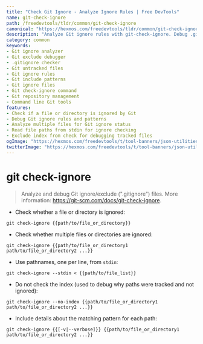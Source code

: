```yaml
---
title: "Check Git Ignore - Analyze Ignore Rules | Free DevTools"
name: git-check-ignore
path: /freedevtools/tldr/common/git-check-ignore
canonical: "https://hexmos.com/freedevtools/tldr/common/git-check-ignore/"
description: "Analyze Git ignore rules with git-check-ignore. Debug .gitignore files and ensure unwanted files are excluded from your Git repository. Free online tool, no registration required."
category: common
keywords:
- Git ignore analyzer
- Git exclude debugger
- .gitignore checker
- Git untracked files
- Git ignore rules
- Git include patterns
- Git ignore files
- Git check-ignore command
- Git repository management
- Command line Git tools
features:
- Check if a file or directory is ignored by Git
- Debug Git ignore rules and patterns
- Analyze multiple files for Git ignore status
- Read file paths from stdin for ignore checking
- Exclude index from check for debugging tracked files
ogImage: "https://hexmos.com/freedevtools/t/tool-banners/json-utilities-banner.png"
twitterImage: "https://hexmos.com/freedevtools/t/tool-banners/json-utilities-banner.png"
---
```


# git check-ignore

> Analyze and debug Git ignore/exclude (".gitignore") files.
> More information: <https://git-scm.com/docs/git-check-ignore>.

- Check whether a file or directory is ignored:

`git check-ignore {{path/to/file_or_directory}}`

- Check whether multiple files or directories are ignored:

`git check-ignore {{path/to/file_or_directory1 path/to/file_or_directory2 ...}}`

- Use pathnames, one per line, from `stdin`:

`git check-ignore --stdin < {{path/to/file_list}}`

- Do not check the index (used to debug why paths were tracked and not ignored):

`git check-ignore --no-index {{path/to/file_or_directory1 path/to/file_or_directory2 ...}}`

- Include details about the matching pattern for each path:

`git check-ignore {{[-v|--verbose]}} {{path/to/file_or_directory1 path/to/file_or_directory2 ...}}`
